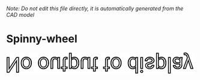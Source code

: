 ###### Note: Do not edit this file directly, it is automatically generated from the CAD model

# Spinny-wheel

![](/project.svg)



 

